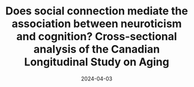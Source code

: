 ---
title: "Does social connection mediate the association between neuroticism and cognition? Cross-sectional analysis of the Canadian Longitudinal Study on Aging"
collection: publications
permalink: /publication/2024-CLSA.md
date: 2024-04-03
venue: 'Aging & Mental Health'
link: 'https://doi.org/10.1080/13607863.2023.2252369'
citation: 'Bethell J, Andrew MK, Hothi S, Mick P, Morgan D, O’Connell ME, Phillips NA, Stewart S, Walker JD, Wittich W, McGilton KS.&quot; Does social connection mediate the association between neuroticism and cognition? Cross-sectional analysis of the Canadian Longitudinal Study on Aging.&quot;<i> Aging & Mental Health.</i> 2024 Mar 3;28(3):482-90.'
---